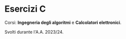 # Esercizi C
Corsi: **Ingegneria degli algoritmi** e **Calcolatori elettronici**.

Svolti durante l'A.A. 2023/24.
